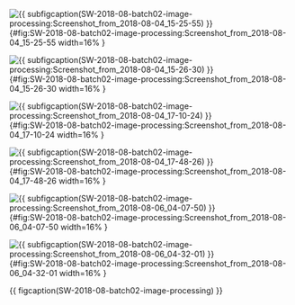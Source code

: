 <!-- MDFIGINCLUDE(SW-2018-08-batch02-image-processing) -->
<div id="fig:SW-2018-08-batch02-image-processing">


![{{ subfigcaption(SW-2018-08-batch02-image-processing:Screenshot_from_2018-08-04_15-25-55) }}](img/SW-2018-08-batch02-image-processing/Screenshot_from_2018-08-04_15-25-55.png){#fig:SW-2018-08-batch02-image-processing:Screenshot_from_2018-08-04_15-25-55 width=16% }

![{{ subfigcaption(SW-2018-08-batch02-image-processing:Screenshot_from_2018-08-04_15-26-30) }}](img/SW-2018-08-batch02-image-processing/Screenshot_from_2018-08-04_15-26-30.png){#fig:SW-2018-08-batch02-image-processing:Screenshot_from_2018-08-04_15-26-30 width=16% }

![{{ subfigcaption(SW-2018-08-batch02-image-processing:Screenshot_from_2018-08-04_17-10-24) }}](img/SW-2018-08-batch02-image-processing/Screenshot_from_2018-08-04_17-10-24.png){#fig:SW-2018-08-batch02-image-processing:Screenshot_from_2018-08-04_17-10-24 width=16% }

![{{ subfigcaption(SW-2018-08-batch02-image-processing:Screenshot_from_2018-08-04_17-48-26) }}](img/SW-2018-08-batch02-image-processing/Screenshot_from_2018-08-04_17-48-26.png){#fig:SW-2018-08-batch02-image-processing:Screenshot_from_2018-08-04_17-48-26 width=16% }

![{{ subfigcaption(SW-2018-08-batch02-image-processing:Screenshot_from_2018-08-06_04-07-50) }}](img/SW-2018-08-batch02-image-processing/Screenshot_from_2018-08-06_04-07-50.png){#fig:SW-2018-08-batch02-image-processing:Screenshot_from_2018-08-06_04-07-50 width=16% }

![{{ subfigcaption(SW-2018-08-batch02-image-processing:Screenshot_from_2018-08-06_04-32-01) }}](img/SW-2018-08-batch02-image-processing/Screenshot_from_2018-08-06_04-32-01.png){#fig:SW-2018-08-batch02-image-processing:Screenshot_from_2018-08-06_04-32-01 width=16% }

{{ figcaption(SW-2018-08-batch02-image-processing) }}
</div>
<!-- /MDFIGINCLUDE(SW-2018-08-batch02-image-processing) -->
